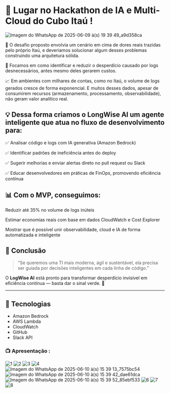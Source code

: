 # 🥉 Lugar no Hackathon de IA e Multi-Cloud do Cubo Itaú !

![Imagem do WhatsApp de 2025-06-09 à(s) 19 39 49_a9d358ca](https://github.com/user-attachments/assets/0c60721a-aa15-4fdf-b302-d5cc0bca6a3c)



👥 O desafio proposto envolvia um cenário em cima de dores reais trazidas pelo próprio Itaú, e deveriamos solucionar algum desses problemas construindo uma arquitetura sólida. 

🔎 Focamos em como identificar e reduzir o desperdício causado por logs desnecessários, antes mesmo deles gerarem custos. 

📈 Em ambientes com milhares de contas, como no Itaú, o volume de logs gerados cresce de forma exponencial. E muitos desses dados, apesar de consumirem recursos (armazenamento, processamento, observabilidade), não geram valor analítico real.

## 💡 Dessa forma criamos o **LongWise AI** um agente inteligente que atua no fluxo de desenvolvimento para:

✅ Analisar código e logs com IA generativa (Amazon Bedrock)

✅ Identificar padrões de ineficiência antes do deploy

✅ Sugerir melhorias e enviar alertas direto no pull request ou Slack

✅ Educar desenvolvedores em práticas de FinOps, promovendo eficiência contínua


## 📊 Com o MVP, conseguimos:

Reduzir até 35% no volume de logs inúteis

Estimar economias reais com base em dados CloudWatch e Cost Explorer

Mostrar que é possível unir observabilidade, cloud e IA de forma automatizada e inteligente

## 🧠 Conclusão

> “Se queremos uma TI mais moderna, ágil e sustentável, ela precisa ser guiada por decisões inteligentes em cada linha de código.”

O **LogWise AI** está pronto para transformar desperdício invisível em eficiência contínua — basta dar o sinal verde. 💚

---

## 🔗 Tecnologias

- Amazon Bedrock
- AWS Lambda
- CloudWatch
- GitHub
- Slack API

### 📺 Apresentação : 

![1](https://github.com/user-attachments/assets/ee881d15-14f5-41cd-a513-0000cacb5f7f)
![2](https://github.com/user-attachments/assets/634b7f6e-99cd-4f93-a886-cea2c381ea17)
![3](https://github.com/user-attachments/assets/0286f994-115b-4a27-bd66-b3505158f5c8)
![4](https://github.com/user-attachments/assets/ae066261-8a59-4969-bb10-ae9ccc65e70c)
![Imagem do WhatsApp de 2025-06-10 à(s) 15 39 13_7575bc54](https://github.com/user-attachments/assets/07e4a084-697a-4547-a3de-7fcee6855176)
![Imagem do WhatsApp de 2025-06-10 à(s) 15 39 42_dae61dca](https://github.com/user-attachments/assets/09e47916-af41-4e64-bb4e-9a2c0374e693)
![Imagem do WhatsApp de 2025-06-10 à(s) 15 39 52_85ebf533](https://github.com/user-attachments/assets/1635dc22-102f-4065-890b-db50385048cb)
![6](https://github.com/user-attachments/assets/65971abe-3fc6-484b-a9bc-ce5fbd516f26)
![7](https://github.com/user-attachments/assets/1c9dd4fc-ce42-4115-8a0d-868d07f48a27)
![8](https://github.com/user-attachments/assets/747a0705-480b-4af3-b7d2-43f83700e590)











